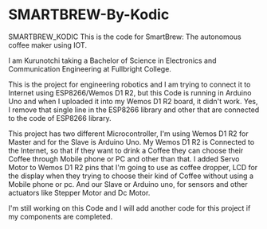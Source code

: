 # SMARTBREW-By-Kodic
SMARTBREW_KODIC
This is the code for SmartBrew: The autonomous coffee maker using IOT.

I am Kurunotchi taking a Bachelor of Science in Electronics and Communication Engineering at Fullbright College.

This is the project for engineering robotics and I am trying to connect it to Internet using ESP8266/Wemos D1 R2, but this Code is running in Arduino Uno and when I uploaded it into my Wemos D1 R2 board, it didn't work. Yes, I remove that single line in the ESP8266 library and other that are connected to the code of ESP8266 library.

This project has two different Microcontroller, I'm using Wemos D1 R2 for Master and for the Slave is Arduino Uno. My Wemos D1 R2 is Connected to the Internet, so that if they want to drink a Coffee they can choose their Coffee through Mobile phone or PC and other than that. I added Servo Motor to Wemos D1 R2 pins that I'm going to use as coffee dropper, LCD for the display when they trying to choose their kind of Coffee without using a Mobile phone or pc. And our Slave or Arduino uno, for sensors and other actuators like Stepper Motor and Dc Motor.

I'm still working on this Code and I will add another code for this project if my components are completed.
